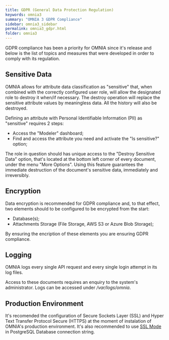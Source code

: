 ```yaml
---
title: GDPR (General Data Protection Regulation)
keywords: omnia3
summary: "OMNIA 3 GDPR Compliance"
sidebar: omnia3_sidebar
permalink: omnia3_gdpr.html
folder: omnia3
---
```


GDPR compliance has been a priority for OMNIA since it's release and below is the list of topics and measures that were developed in order to comply with its regulation.

## Sensitive Data

OMNIA allows for attribute data classification as "sensitive" that, when combined with the correctly configured user role, will allow the designated role to destroy it when/if necessary. The destroy operation will replace the sensitive attribute values by meaningless data. All the history will also be destroyed.

Defining an attribute with Personal Identifiable Information (PII) as "sensitive" requires 2 steps:

 - Access the "Modeler" dashboard;
 - Find and access the attribute you need and activate the "Is sensitive?" option;
 
The role in question should has unique access to the "Destroy Sensitive Data" option, that's located at the bottom left corner of every document, under the menu "More Options". Using this feature guarantees the immediate destruction of the document's sensitive data, immediately and irreversibly.
 
## Encryption

Data encryption is recommended for GDPR compliance and, to that effect, two elements should to be configured to be encrypted from the start:

- Database(s);
- Attachments Storage (File Storage, AWS S3 or Azure Blob Storage);

By ensuring the encription of these elements you are ensuring GDPR compliance. 

## Logging

OMNIA logs every single API request and every single login attempt in its log files.

Access to these documents requires an enquiry to the system's administrator.
Logs can be accessed under _/var/logs/omnia_.

## Production Environment

It's recomended the configuration of Secure Sockets Layer (SSL) and Hyper Text Transfer Protocol Secure (HTTPS) at the moment of instalation of OMNIA's production environment.
It's also recommended to use [SSL Mode](https://www.npgsql.org/doc/connection-string-parameters.html) in PostgreSQL Database connection string.
